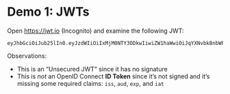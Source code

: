# Demo 1: JWTs

Open https://jwt.io (Incognito) and examine the following JWT:

   ```
   eyJhbGciOiJub25lIn0.eyJzdWIiOiIxMjM0NTY3ODkwIiwiZW1haWwiOiJqYXNvbkBnbWFpbC5jb20iLCJnaXZlbl9uYW1lIjoiSmFzb24iLCJmYW1pbHlfbmFtZSI6IkJvdXJuZSIsInBpY3R1cmUiOiJodHRwczovL2ltYWdlcy1uYS5zc2wtaW1hZ2VzLWFtYXpvbi5jb20vaW1hZ2VzL00vTVY1Qk1UYzBNRFkxTXpnNU9GNUJNbDVCYW5CblhrRnRaVFl3TWpBd056WTIuX1YxXy5qcGciLCJnZW5lZGVyIjoibWFsZSIsImxvY2FsZSI6ImVuIn0.JEZAzufYlgOKeDJqKki3xqIYo8jdaD4ZLSJyoPuOO_M
   ```

Observations:

* This is an “Unsecured JWT” since it has no signature
* This is _not_ an OpenID Connect **ID Token** since it’s not signed and it’s missing some required claims: `iss`, `aud`, `exp`, and `iat`